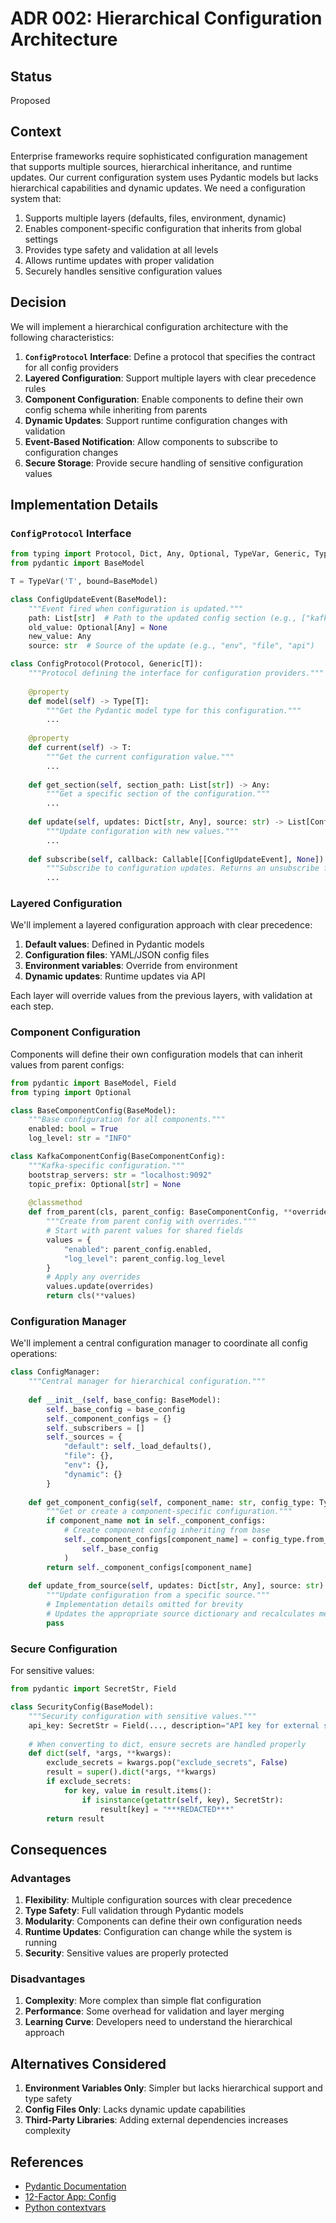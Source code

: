 # ADR 002: Hierarchical Configuration Architecture

## Status

Proposed

## Context

Enterprise frameworks require sophisticated configuration management that supports multiple sources, hierarchical inheritance, and runtime updates. Our current configuration system uses Pydantic models but lacks hierarchical capabilities and dynamic updates. We need a configuration system that:

1. Supports multiple layers (defaults, files, environment, dynamic)
2. Enables component-specific configuration that inherits from global settings
3. Provides type safety and validation at all levels
4. Allows runtime updates with proper validation
5. Securely handles sensitive configuration values

## Decision

We will implement a hierarchical configuration architecture with the following characteristics:

1. **`ConfigProtocol` Interface**: Define a protocol that specifies the contract for all config providers
2. **Layered Configuration**: Support multiple layers with clear precedence rules
3. **Component Configuration**: Enable components to define their own config schema while inheriting from parents
4. **Dynamic Updates**: Support runtime configuration changes with validation
5. **Event-Based Notification**: Allow components to subscribe to configuration changes
6. **Secure Storage**: Provide secure handling of sensitive configuration values

## Implementation Details

### `ConfigProtocol` Interface

```python
from typing import Protocol, Dict, Any, Optional, TypeVar, Generic, Type, List, Callable
from pydantic import BaseModel

T = TypeVar('T', bound=BaseModel)

class ConfigUpdateEvent(BaseModel):
    """Event fired when configuration is updated."""
    path: List[str]  # Path to the updated config section (e.g., ["kafka", "bootstrap_servers"])
    old_value: Optional[Any] = None
    new_value: Any
    source: str  # Source of the update (e.g., "env", "file", "api")

class ConfigProtocol(Protocol, Generic[T]):
    """Protocol defining the interface for configuration providers."""
    
    @property
    def model(self) -> Type[T]:
        """Get the Pydantic model type for this configuration."""
        ...
    
    @property
    def current(self) -> T:
        """Get the current configuration value."""
        ...
    
    def get_section(self, section_path: List[str]) -> Any:
        """Get a specific section of the configuration."""
        ...
    
    def update(self, updates: Dict[str, Any], source: str) -> List[ConfigUpdateEvent]:
        """Update configuration with new values."""
        ...
    
    def subscribe(self, callback: Callable[[ConfigUpdateEvent], None]) -> Callable[[], None]:
        """Subscribe to configuration updates. Returns an unsubscribe function."""
        ...
```

### Layered Configuration

We'll implement a layered configuration approach with clear precedence:

1. **Default values**: Defined in Pydantic models
2. **Configuration files**: YAML/JSON config files
3. **Environment variables**: Override from environment
4. **Dynamic updates**: Runtime updates via API

Each layer will override values from the previous layers, with validation at each step.

### Component Configuration

Components will define their own configuration models that can inherit values from parent configs:

```python
from pydantic import BaseModel, Field
from typing import Optional

class BaseComponentConfig(BaseModel):
    """Base configuration for all components."""
    enabled: bool = True
    log_level: str = "INFO"

class KafkaComponentConfig(BaseComponentConfig):
    """Kafka-specific configuration."""
    bootstrap_servers: str = "localhost:9092"
    topic_prefix: Optional[str] = None
    
    @classmethod
    def from_parent(cls, parent_config: BaseComponentConfig, **overrides):
        """Create from parent config with overrides."""
        # Start with parent values for shared fields
        values = {
            "enabled": parent_config.enabled,
            "log_level": parent_config.log_level
        }
        # Apply any overrides
        values.update(overrides)
        return cls(**values)
```

### Configuration Manager

We'll implement a central configuration manager to coordinate all config operations:

```python
class ConfigManager:
    """Central manager for hierarchical configuration."""
    
    def __init__(self, base_config: BaseModel):
        self._base_config = base_config
        self._component_configs = {}
        self._subscribers = []
        self._sources = {
            "default": self._load_defaults(),
            "file": {},
            "env": {},
            "dynamic": {}
        }
    
    def get_component_config(self, component_name: str, config_type: Type[T]) -> T:
        """Get or create a component-specific configuration."""
        if component_name not in self._component_configs:
            # Create component config inheriting from base
            self._component_configs[component_name] = config_type.from_parent(
                self._base_config
            )
        return self._component_configs[component_name]
    
    def update_from_source(self, updates: Dict[str, Any], source: str) -> List[ConfigUpdateEvent]:
        """Update configuration from a specific source."""
        # Implementation details omitted for brevity
        # Updates the appropriate source dictionary and recalculates merged config
        pass
```

### Secure Configuration

For sensitive values:

```python
from pydantic import SecretStr, Field

class SecurityConfig(BaseModel):
    """Security configuration with sensitive values."""
    api_key: SecretStr = Field(..., description="API key for external service")
    
    # When converting to dict, ensure secrets are handled properly
    def dict(self, *args, **kwargs):
        exclude_secrets = kwargs.pop("exclude_secrets", False)
        result = super().dict(*args, **kwargs)
        if exclude_secrets:
            for key, value in result.items():
                if isinstance(getattr(self, key), SecretStr):
                    result[key] = "***REDACTED***"
        return result
```

## Consequences

### Advantages

1. **Flexibility**: Multiple configuration sources with clear precedence
2. **Type Safety**: Full validation through Pydantic models
3. **Modularity**: Components can define their own configuration needs
4. **Runtime Updates**: Configuration can change while the system is running
5. **Security**: Sensitive values are properly protected

### Disadvantages

1. **Complexity**: More complex than simple flat configuration
2. **Performance**: Some overhead for validation and layer merging
3. **Learning Curve**: Developers need to understand the hierarchical approach

## Alternatives Considered

1. **Environment Variables Only**: Simpler but lacks hierarchical support and type safety
2. **Config Files Only**: Lacks dynamic update capabilities
3. **Third-Party Libraries**: Adding external dependencies increases complexity

## References

- [Pydantic Documentation](https://docs.pydantic.dev/)
- [12-Factor App: Config](https://12factor.net/config)
- [Python contextvars](https://docs.python.org/3/library/contextvars.html)
